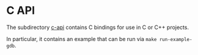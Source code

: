 # C API

The subdirectory [c-api](https://github.com/nickray/salty/tree/main/c-api) contains
C bindings for use in C or C++ projects.

In particular, it contains an example that can be run via `make run-example-gdb`.
